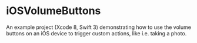# iOSVolumeButtons
An example project (Xcode 8, Swift 3) demonstrating how to use the volume buttons on an iOS device to trigger custom actions, like i.e. taking a photo.
